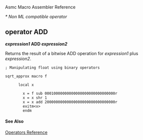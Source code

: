 Asmc Macro Assembler Reference

_* Non ML compatible operator_

## operator ADD

**_expression1_ ADD _expression2_**


Returns the result of a bitwise ADD operation for _expression1_ plus _expression2_.

```assembly
; Manipulating float using binary operators

sqrt_approx macro f

      local x

        x = f sub 00010000000000000000000000000000r
        x = x shr 1
        x = x add 20000000000000000000000000000000r
        exitm<x>
        endm
```

#### See Also

[Operators Reference](readme.md)